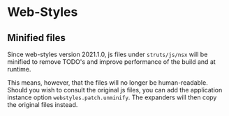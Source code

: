 # Web-Styles

## Minified files

Since web-styles version 2021.1.0, js files under `struts/js/nsx` will be minified to remove TODO's 
and improve performance of the build and at runtime.

This means, however, that the files will no longer be human-readable.
Should you wish to consult the original js files, you can add the application instance option `webstyles.patch.unminify`.
The expanders will then copy the original files instead.
